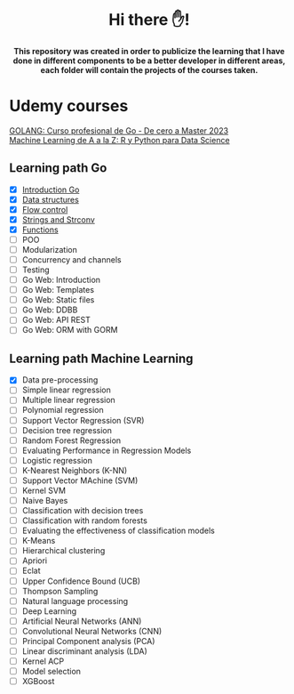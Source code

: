<h1 align="center"> Hi there ✋! </h1>

<h4 align="center">This repository was created in order to publicize the learning that I have done in different components to be a better developer in different areas, each folder will contain the projects of the courses taken.</h4>

<h1 align="left"> Udemy courses </h1>

[GOLANG: Curso profesional de Go - De cero a Master 2023](https://udemy.com/course/curso-golang)  
[Machine Learning de A a la Z: R y Python para Data Science](https://udemy.com/course/machinelearning-es)



<h2 align="left"> Learning path Go </h2>

 - [x] [Introduction Go](https://github.com/DavidHernandez2001/Learning/tree/main/GOLANG/01-introduccion)
 - [x] [Data structures](https://github.com/DavidHernandez2001/Learning/tree/main/GOLANG/02-estructura-datos)
 - [x] [Flow control](https://github.com/DavidHernandez2001/Learning/tree/main/GOLANG/03-control-flujos)
 - [x] [Strings and Strconv](https://github.com/DavidHernandez2001/Learning/tree/main/GOLANG/04-strings-strconv)
 - [x] [Functions](https://github.com/DavidHernandez2001/Learning/tree/main/GOLANG/05-funciones)
 - [ ] POO
 - [ ] Modularization
 - [ ] Concurrency and channels
 - [ ] Testing
 - [ ] Go Web: Introduction
 - [ ] Go Web: Templates
 - [ ] Go Web: Static files
 - [ ] Go Web: DDBB
 - [ ] Go Web: API REST
 - [ ] Go Web: ORM with GORM
 
 <h2 align="left"> Learning path Machine Learning </h2>
 
 - [x] Data pre-processing
 - [ ] Simple linear regression
 - [ ] Multiple linear regression
 - [ ] Polynomial regression
 - [ ] Support Vector Regression (SVR)
 - [ ] Decision tree regression
 - [ ] Random Forest Regression
 - [ ] Evaluating Performance in Regression Models
 - [ ] Logistic regression
 - [ ] K-Nearest Neighbors (K-NN)
 - [ ] Support Vector MAchine (SVM)
 - [ ] Kernel SVM
 - [ ] Naive Bayes
 - [ ] Classification with decision trees
 - [ ] Classification with random forests
 - [ ] Evaluating the effectiveness of classification models
 - [ ] K-Means
 - [ ] Hierarchical clustering
 - [ ] Apriori
 - [ ] Eclat
 - [ ] Upper Confidence Bound (UCB)
 - [ ] Thompson Sampling
 - [ ] Natural language processing
 - [ ] Deep Learning
 - [ ] Artificial Neural Networks (ANN)
 - [ ] Convolutional Neural Networks (CNN)
 - [ ] Principal Component analysis (PCA)
 - [ ] Linear discriminant analysis (LDA)
 - [ ] Kernel ACP
 - [ ] Model selection
 - [ ] XGBoost
